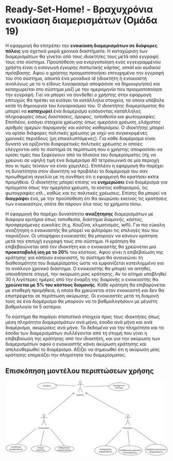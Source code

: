 # Ready-Set-Home! - Βραχυχρόνια ενοικίαση διαμερισμάτων (Ομάδα 19)

<p>
Η εφαρμογή θα επιτρέπει την <b>ενοικίαση διαμερισμάτων σε διάφορες πόλεις</b> για σχετικά μικρά χρονικά διαστήματα. Η καταχώριση των διαμερισμάτων θα γίνεται από τους ιδιοκτήτες τους μετά από εγγραφή τους στο σύστημα. Προϋπόθεση για ενεργοποίηση ενός εγγεγραμμένου χρήστη είναι η εισαγωγή <i>έγκυρης πιστωτικής κάρτας, email και κωδικού πρόσβασης</i>. Αφού ο χρήστης πραγματοποιήσει επιτυχημένα την εγγραφή του στο σύστημα, αποκτά ένα μοναδικό id (ιδιοκτήτη ή ενοικιαστή αναλόγως με το τι είδους λογαριασμό αποφάσισε να δημιουργήσει) και καταχωρείται στο σύστημα μαζί με την ημερομηνία που πραγματοποίησε την εγγραφή. Για να μπορεί να συνδεθεί ο χρήστης στην εφαρμογή επιτυχώς θα πρέπει να εισάγει τα κατάλληλα στοιχεία, τα οποία υπέβαλε κατά τη δημιουργία του λογαριασμού του. Ο ιδιοκτήτης διαμερίσματος θα μπορεί να <b>καταχωρεί</b> ένα διαμέρισμα εισάγοντας κατάλληλες πληροφορίες όπως <i>διαστάσεις</i>, <i>όροφος</i>, <i>τοποθεσία</i> και <i>φωτογραφίες</i>. Επιπλέον, εισάγει στοιχεία χρέωσης όπως <i>ημερήσια χρέωση</i>, <i>ελάχιστος αριθμός ημερών παραμονής</i> και <i>κόστος καθαρισμού</i>. Ο ιδιοκτήτης μπορεί να ορίσει διάφορες πολιτικές χρέωσης με ισχύ για συγκεκριμένες χρονικές περιόδους (μη επικαλυπτόμενες). Για κάθε διαμέρισμα είναι δυνατό να ορίζονται διαφορετικές πολιτικές χρέωσης οι οποίες ελέγχονται από το σύστημα σε περίπτωση που ο χρήστης αποφασίσει να ορίσει τιμές που ξεφεύγουν από τα πλαίσια του διαμερίσματος (πχ να χρεώνει σε υψηλή τιμή ένα διαμέρισμα 40 τετραγωνικά σε μία περιοχή που οι τιμές τείνουν να είναι χαμηλές). Επιπλέον η εφαρμογή θα παρέχει τη δυνατότητα στον ιδιοκτήτη να προβάλει το διαμέρισμά του σαν προωθημένη αγγελία με τη συνθήκη ότι η εφαρμογή θα κρατήσει extra προμήθεια. Ο ιδιοκτήτης μπορεί επίσης να <b>ενημερώσει</b> ένα διαμέρισμα για πράγματα όπως την ημερήσια χρέωση, το κόστος καθαρισμού, τις φωτογραφίες κτλ., καθώς και τις πολιτικές χρέωσεις. Επίσης θα μπορεί να <b>διαγράψει</b> ένα, με την προϋπόθεση ότι θα ακυρώσει εκείνος τις κρατήσεις των ενοικιαστών, οπότε θα πάρουν όλα τους τα χρήματα πίσω.
</p>

<p>
Η εφαρμογή θα παρέχει δυνατότητα <b>αναζήτησης</b> διαμερισμάτων με διάφορα κριτήρια όπως τοποθεσία, <i>διάστημα διαμονής</i>, <i>κόστος</i>, <i>προσφερόμενες ευκολίες</i> (π.χ. Κουζίνα, κλιματισμός, wifi). Για πιο εύκολη αναζήτηση ο ενοικιαστής θα μπορεί να φιλτράρει τις επιλογές που του ταιριάζουν. Οι υποψήφιοι ενοικιαστές θα μπορούν να κάνουν κράτηση μετά την επιτυχή εγγραφή τους στο σύστημα. Η κράτηση θα επιβεβαιώνεται από τον ιδιοκτήτη και ο ενοικιαστής θα χρεώνεται μια <b>προκαταβολή ίση με το 20%</b> του κόστους. Αφού γίνει η επιβεβαίωση της κράτησης για κάποιον ενοικιαστή, το σύστημα θα ανανεώνει τη διαθεσιμότητα του διαμερίσματος ώστε να εμφανίζεται κατειλημμένο για το ανάλογο χρονικό διάστημα. Ο ενοικιαστής θα μπορεί να αιτηθεί, οποιαδήποτε στιγμή, την ακύρωση μιας κράτησης. Αν το αίτημα υποβληθεί 30 ή λιγότερες ημέρες από την έναρξη της διαμονής ο ενοικιαστής θα <b>χρεώνεται με 5% του κόστους διαμονής</b>. Κάθε κράτηση θα επιβαρύνεται με σταθερή προμήθεια, η οποία θα χρεώνεται στον ενοικιαστή και δεν θα επιστρέφεται σε περίπτωση ακύρωσης. Οι ενοικιαστές μετά τη διαμονή τους σε ένα διαμέρισμα θα μπορούν να το βαθμολογήσουν με μέγιστη βαθμολογία τα 5 αστέρια.
</p>

<p>
Το σύστημα θα παράγει στατιστικά στοιχεία προς τους ιδιοκτήτες όπως μέση πληρότητα διαμερισμάτων ανά μήνα, έσοδα ανά μήνα και ανά διαμέρισμα, ακυρώσεις ανά μήνα. Τα δεδομένα για την πληρότητα και τα έσοδα των διαμερισμάτων συλλέγονται από τη στιγμή που γίνει η επιβεβαίωση της κράτησης από τον ιδιοκτήτη, 
και για την ακύρωση των διαμερισμάτων αφού ο ενοικιαστής κάνει ακύρωση κράτησης και απελευθερωθεί το διαμέρισμα. Αξίζει να σημειωθεί ότι η ακύρωση μίας κράτησης επηρεάζει την πληρότητα του διαμερίσματος.
</p>

## Επισκόπηση μοντέλου περιπτώσεων χρήσης

![Διάγραμμα περιπτώσεων χρήσης](docs/markdown/uml/requirements/use-case-1_1.png)
